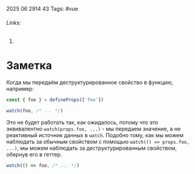 2025 06 2914 43
Tags: #vue 
###### Links: 
1) 
# Заметка
Когда мы передаём деструктурированное свойство в функцию, например:
```js
const { foo } = defineProps(['foo'])

watch(foo, /* ... */)
```
Это не будет работать так, как ожидалось, потому что это эквивалентно `watch(props.foo, ...)` - мы передаем значение, а не реактивный источник данных в `watch`.
Подобно тому, как мы можем наблюдать за обычным свойством с помощью `watch(() => props.foo, ...)`, мы можем наблюдать за деструктурированным свойством, обернув его в геттер.
```js
watch(() => foo, /* ... */)
```